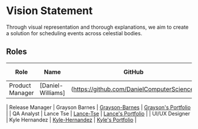 # Vision Statement
Through visual representation and thorough explanations, we aim to create a solution for scheduling events across celestial bodies.

## Roles
| Role            | Name            | GitHub                                            | Web Portfolio                                                                                                         |
|-----------------|-----------------|------------------------------------------------------------|-----------------------------------------------------------------------------------------------------------------------------------------|
| Product Manager |[Daniel-Williams] |(https://github.com/DanielComputerScience)| [Daniel's Portfolio](https://www.codermerlin.academy/users/elijah-williams/Digital%20Portfolio/index.html)|
                                                                             
| Release Manager | Grayson Barnes   | [Grayson-Barnes](https://github.com/theo-y-hky39)                               | [Grayson's Portfolio](https://codermerlin.academy/users/fyodor-theodore-yakovlev/Digital%20Portfolio/index.html)                                                                                                      |
| QA Analyst      | Lance Tse    | [Lance-Tse]()                                | [Lance's Portfolio](https://www.codermerlin.academy/users/Lance-Tse/Digital%20Portfolio/index.html)                                                                                                     |
| UI/UX Designer  | Kyle Hernandez  | [Kyle-Hernandez](https://github.com/kylesdev91/kylesdev91.github.io)                              | [Kyle's Portfolio](https://www.codermerlin.academy/users/kyle-hernandez/Digital%20Portfolio/index.html)                                                                                                       |
